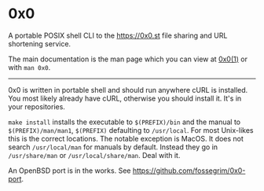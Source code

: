 # 0x0
A portable POSIX shell CLI to the https://0x0.st file sharing and URL shortening service.

The main documentation is the man page which you can view at [0x0(1)](https://github.com/fossegrim/0x0/raw/master/doc/0x0.1.pdf) or with `man 0x0`.

---

0x0 is written in portable shell and should run anywhere cURL is installed. You most likely already have cURL, otherwise you should install it. It's in your repositories.

`make install` installs the executable to `$(PREFIX)/bin` and the manual to `$(PREFIX)/man/man1`, `$(PREFIX)` defaulting to `/usr/local`. For most Unix-likes this is the correct locations. The notable exception is MacOS. It does not search `/usr/local/man` for manuals by default. Instead they go in `/usr/share/man` or `/usr/local/share/man`. Deal with it.

An OpenBSD port is in the works. See https://github.com/fossegrim/0x0-port.
